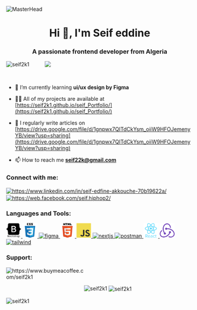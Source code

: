 ![MasterHead](https://d18ajvmvo0vo4a.cloudfront.net/wp-content/uploads/2018/11/website-gif.gif)
<h1 align="center">Hi 👋, I'm Seif eddine</h1>
<h3 align="center">A passionate frontend developer from Algeria</h3>
<img align="right" src="https://cdn.dribbble.com/users/1059583/screenshots/4171367/coding-freak.gif" Seif2k.Coding" width="400" />
<p align="left"> <img src="https://komarev.com/ghpvc/?username=seif2k1&label=Profile%20views&color=0e75b6&style=flat" alt="seif2k1" /> </p>

<p align="left"> <a href="https://twitter.com/" target="blank"><img src="https://img.shields.io/twitter/follow/?logo=twitter&style=for-the-badge" alt="" /></a> </p>

- 🌱 I’m currently learning **ui/ux design by Figma**

- 👨‍💻 All of my projects are available at [https://seif2k1.github.io/seif_Portfolio/](https://seif2k1.github.io/seif_Portfolio/)

- 📝 I regularly write articles on [https://drive.google.com/file/d/1gnpwx7QITdCkYsm_oiiW9HFOJemenyYB/view?usp=sharing](https://drive.google.com/file/d/1gnpwx7QITdCkYsm_oiiW9HFOJemenyYB/view?usp=sharing)

- 📫 How to reach me **seif22k@gmail.com**

<h3 align="left">Connect with me:</h3>
<p align="left">
<a href="https://linkedin.com/in/https://www.linkedin.com/in/seif-eddine-akkouche-70b19622a/" target="blank"><img align="center" src="https://raw.githubusercontent.com/rahuldkjain/github-profile-readme-generator/master/src/images/icons/Social/linked-in-alt.svg" alt="https://www.linkedin.com/in/seif-edfine-akkouche-70b19622a/" height="30" width="40" /></a>
<a href="https://fb.com/https://web.facebook.com/seif.hiphop2/" target="blank"><img align="center" src="https://raw.githubusercontent.com/rahuldkjain/github-profile-readme-generator/master/src/images/icons/Social/facebook.svg" alt="https://web.facebook.com/seif.hiphop2/" height="30" width="40" /></a>
</p>

<h3 align="left">Languages and Tools:</h3>
<p align="left"> <a href="https://getbootstrap.com" target="_blank" rel="noreferrer"> <img src="https://raw.githubusercontent.com/devicons/devicon/master/icons/bootstrap/bootstrap-plain-wordmark.svg" alt="bootstrap" width="40" height="40"/> </a> <a href="https://www.w3schools.com/css/" target="_blank" rel="noreferrer"> <img src="https://raw.githubusercontent.com/devicons/devicon/master/icons/css3/css3-original-wordmark.svg" alt="css3" width="40" height="40"/> </a> <a href="https://www.figma.com/" target="_blank" rel="noreferrer"> <img src="https://www.vectorlogo.zone/logos/figma/figma-icon.svg" alt="figma" width="40" height="40"/> </a> <a href="https://www.w3.org/html/" target="_blank" rel="noreferrer"> <img src="https://raw.githubusercontent.com/devicons/devicon/master/icons/html5/html5-original-wordmark.svg" alt="html5" width="40" height="40"/> </a> <a href="https://developer.mozilla.org/en-US/docs/Web/JavaScript" target="_blank" rel="noreferrer"> <img src="https://raw.githubusercontent.com/devicons/devicon/master/icons/javascript/javascript-original.svg" alt="javascript" width="40" height="40"/> </a> <a href="https://nextjs.org/" target="_blank" rel="noreferrer"> <img src="https://cdn.worldvectorlogo.com/logos/nextjs-2.svg" alt="nextjs" width="40" height="40"/> </a> <a href="https://postman.com" target="_blank" rel="noreferrer"> <img src="https://www.vectorlogo.zone/logos/getpostman/getpostman-icon.svg" alt="postman" width="40" height="40"/> </a> <a href="https://reactjs.org/" target="_blank" rel="noreferrer"> <img src="https://raw.githubusercontent.com/devicons/devicon/master/icons/react/react-original-wordmark.svg" alt="react" width="40" height="40"/> </a> <a href="https://redux.js.org" target="_blank" rel="noreferrer"> <img src="https://raw.githubusercontent.com/devicons/devicon/master/icons/redux/redux-original.svg" alt="redux" width="40" height="40"/> </a> <a href="https://tailwindcss.com/" target="_blank" rel="noreferrer"> <img src="https://www.vectorlogo.zone/logos/tailwindcss/tailwindcss-icon.svg" alt="tailwind" width="40" height="40"/> </a> </p>

<h3 align="left">Support:</h3>
<p><a href="https://www.buymeacoffee.com/https://www.buymeacoffee.com/seif2k1"> <img align="left" src="https://cdn.buymeacoffee.com/buttons/v2/default-yellow.png" height="50" width="210" alt="https://www.buymeacoffee.com/seif2k1" /></a></p><br><br>

<p><img align="left" src="https://github-readme-stats.vercel.app/api/top-langs?username=seif2k1&show_icons=true&locale=en&layout=compact" alt="seif2k1" /></p>

<p>&nbsp;<img align="center" src="https://github-readme-stats.vercel.app/api?username=seif2k1&show_icons=true&locale=en" alt="seif2k1" /></p>

<p><img align="center" src="https://github-readme-streak-stats.herokuapp.com/?user=seif2k1&" alt="seif2k1" /></p>
